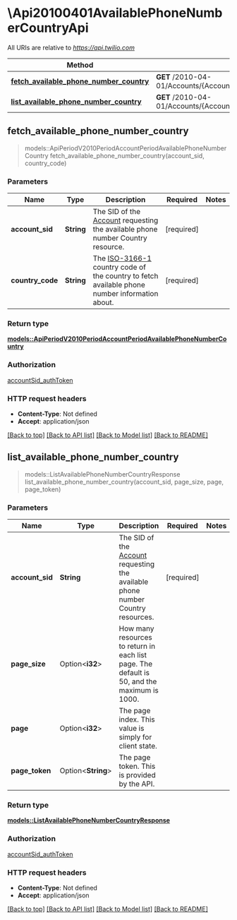 # \Api20100401AvailablePhoneNumberCountryApi

All URIs are relative to *https://api.twilio.com*

Method | HTTP request | Description
------------- | ------------- | -------------
[**fetch_available_phone_number_country**](Api20100401AvailablePhoneNumberCountryApi.md#fetch_available_phone_number_country) | **GET** /2010-04-01/Accounts/{AccountSid}/AvailablePhoneNumbers/{CountryCode}.json | 
[**list_available_phone_number_country**](Api20100401AvailablePhoneNumberCountryApi.md#list_available_phone_number_country) | **GET** /2010-04-01/Accounts/{AccountSid}/AvailablePhoneNumbers.json | 



## fetch_available_phone_number_country

> models::ApiPeriodV2010PeriodAccountPeriodAvailablePhoneNumberCountry fetch_available_phone_number_country(account_sid, country_code)




### Parameters


Name | Type | Description  | Required | Notes
------------- | ------------- | ------------- | ------------- | -------------
**account_sid** | **String** | The SID of the [Account](https://www.twilio.com/docs/iam/api/account) requesting the available phone number Country resource. | [required] |
**country_code** | **String** | The [ISO-3166-1](https://en.wikipedia.org/wiki/ISO_3166-1_alpha-2) country code of the country to fetch available phone number information about. | [required] |

### Return type

[**models::ApiPeriodV2010PeriodAccountPeriodAvailablePhoneNumberCountry**](api.v2010.account.available_phone_number_country.md)

### Authorization

[accountSid_authToken](../README.md#accountSid_authToken)

### HTTP request headers

- **Content-Type**: Not defined
- **Accept**: application/json

[[Back to top]](#) [[Back to API list]](../README.md#documentation-for-api-endpoints) [[Back to Model list]](../README.md#documentation-for-models) [[Back to README]](../README.md)


## list_available_phone_number_country

> models::ListAvailablePhoneNumberCountryResponse list_available_phone_number_country(account_sid, page_size, page, page_token)




### Parameters


Name | Type | Description  | Required | Notes
------------- | ------------- | ------------- | ------------- | -------------
**account_sid** | **String** | The SID of the [Account](https://www.twilio.com/docs/iam/api/account) requesting the available phone number Country resources. | [required] |
**page_size** | Option<**i32**> | How many resources to return in each list page. The default is 50, and the maximum is 1000. |  |
**page** | Option<**i32**> | The page index. This value is simply for client state. |  |
**page_token** | Option<**String**> | The page token. This is provided by the API. |  |

### Return type

[**models::ListAvailablePhoneNumberCountryResponse**](ListAvailablePhoneNumberCountryResponse.md)

### Authorization

[accountSid_authToken](../README.md#accountSid_authToken)

### HTTP request headers

- **Content-Type**: Not defined
- **Accept**: application/json

[[Back to top]](#) [[Back to API list]](../README.md#documentation-for-api-endpoints) [[Back to Model list]](../README.md#documentation-for-models) [[Back to README]](../README.md)

